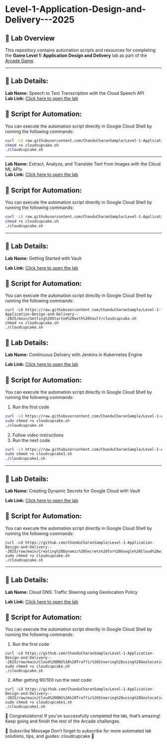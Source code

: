 # Level-1-Application-Design-and-Delivery---2025

## 🎯 Lab Overview
This repository contains automation scripts and resources for completing the **Game Level 1: Application Design and Delivery** lab as part of the
[ Arcade Game](https://www.cloudskillsboost.google/games/6394).

---

## 📌 Lab Details:

**Lab Name:** Speech to Text Transcription with the Cloud Speech API  
**Lab Link:** [Click here to open the lab](https://www.cloudskillsboost.google/games/6394/labs/40265)  

## 🚀 Script for Automation:
You can execute the automation script directly in Google Cloud Shell by running the following commands:

```bash
curl -LO raw.githubusercontent.com/ChanduCharanSample/Level-1-Application-Design-and-Delivery---2025/main/Extract%2C%20Analyze%2C%20and%20Translate%20Text%20from%20Images%20with%20the%20Cloud%20ML%20APIs/cloudcupcake.sh
chmod +x cloudcupcake.sh
./cloudcupcake.sh

```
---

**Lab Name:** Extract, Analyze, and Translate Text from Images with the Cloud ML APIs  
**Lab Link:** [Click here to open the lab](https://www.cloudskillsboost.google/games/6394/labs/40269)  

## 🚀 Script for Automation:
You can execute the automation script directly in Google Cloud Shell by running the following commands:

```bash
curl -LO raw.githubusercontent.com/ChanduCharanSample/Level-1-Application-Design-and-Delivery---2025/main/Extract%2C%20Analyze%2C%20and%20Translate%20Text%20from%20Images%20with%20the%20Cloud%20ML%20APIs/cloudcupcake.sh
chmod +x cloudcupcake.sh
./cloudcupcake.sh

```
---
## 📌 Lab Details:

**Lab Name:**  Getting Started with Vault

**Lab Link:** [Click here to open the lab](https://www.cloudskillsboost.google/games/6394/labs/40270)  

## 🚀 Script for Automation:
You can execute the automation script directly in Google Cloud Shell by running the following commands:
```
curl -LO https://raw.githubusercontent.com/ChanduCharanSample/Level-1-Application-Design-and-Delivery---2025/main/Getting%20Started%20with%20Vault/cloudcupcake.sh
chmod +x cloudcupcake.sh
./cloudcupcake.sh
```

## 📌 Lab Details:

**Lab Name:**   Continuous Delivery with Jenkins in Kubernetes Engine

**Lab Link:** [Click here to open the lab](https://www.cloudskillsboost.google/games/6394/labs/40266)  

## 🚀 Script for Automation:
You can execute the automation script directly in Google Cloud Shell by running the following commands:
1. Run the first code
```bash
curl -LO https://raw.githubusercontent.com/ChanduCharanSample/Level-1-Application-Design-and-Delivery---2025/main/Continuous%20Delivery%20with%20Jenkins%20in%20Kubernetes%20Engine/cloudcupcake.sh
sudo chmod +x cloudcupcake.sh
./cloudcupcake.sh


```
2. Follow video instructions
3. Run the next code

```bash
curl -LO https://raw.githubusercontent.com/ChanduCharanSample/Level-1-Application-Design-and-Delivery---2025/main/Continuous%20Delivery%20with%20Jenkins%20in%20Kubernetes%20Engine/cloudcupcake1.sh
sudo chmod +x cloudcupcake1.sh
./cloudcupcake1.sh


```

---
## 📌 Lab Details:

**Lab Name:**   Creating Dynamic Secrets for Google Cloud with Vault

**Lab Link:** [Click here to open the lab](https://www.cloudskillsboost.google/games/6394/labs/40273)  

## 🚀 Script for Automation:
You can execute the automation script directly in Google Cloud Shell by running the following commands:
```
curl -LO https://github.com/ChanduCharanSample/Level-1-Application-Design-and-Delivery---2025/raw/main/Creating%20Dynamic%20Secrets%20for%20Google%20Cloud%20with%20Vault/cloudcupcake.sh
sudo chmod +x cloudcupcake.sh
./cloudcupcake.sh

```
---

## 📌 Lab Details:

**Lab Name:**   Cloud DNS: Traffic Steering using Geolocation Policy

**Lab Link:** [Click here to open the lab](https://www.cloudskillsboost.google/games/6394/labs/40274)  

## 🚀 Script for Automation:
You can execute the automation script directly in Google Cloud Shell by running the following commands:
1. Run the first code
```
curl -LO https://github.com/ChanduCharanSample/Level-1-Application-Design-and-Delivery---2025/raw/main/Cloud%20DNS%3A%20Traffic%20Steering%20using%20Geolocation%20Policy/cloudcupcake.sh
sudo chmod +x cloudcupcake.sh
./cloudcupcake.sh
```
2. After getting 90/100 run the next code:

```
curl -LO https://github.com/ChanduCharanSample/Level-1-Application-Design-and-Delivery---2025/raw/main/Cloud%20DNS%3A%20Traffic%20Steering%20using%20Geolocation%20Policy/cloudcupcake1.sh
sudo chmod +x cloudcupcake1.sh
./cloudcupcake1.sh
```

🎉 Congratulations!
If you’ve successfully completed the lab, that’s amazing! Keep going and finish the rest of the Arcade challenges.

📢 Subscribe Message
Don’t forget to subscribe for more automated lab solutions, tips, and guides: cloudcupcake 🚀
